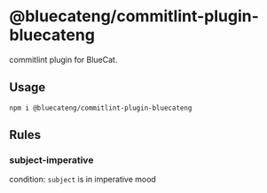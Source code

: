 # @bluecateng/commitlint-plugin-bluecateng

commitlint plugin for BlueCat.

## Usage

```shell
npm i @bluecateng/commitlint-plugin-bluecateng
```

## Rules

### subject-imperative

condition: `subject` is in imperative mood
